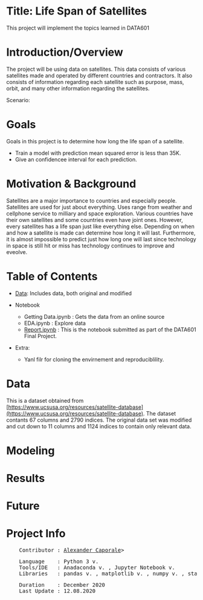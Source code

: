 # Title: Life Span of Satellites

This project will implement the topics learned in DATA601

# Introduction/Overview

The project will be using data on satellites. This data consists of various satellites made and operated by different countries and contractors. It also consists of information regarding each satellite such as purpose, mass, orbit, and many other information regarding the satellites.

Scenario: 

# Goals

Goals in this project is to determine how long the life span of a satellite.

- Train a model with prediction mean squared error is less than 35K.
- Give an confidencee interval for each prediction.

# Motivation & Background

Satellites are a major importance to countries and especially people. Satellites are used for just about everything. Uses range from weather and cellphone service to milliary and space exploration. Various countries have their own satellites and some countries even have joint ones. However, every satellites has a life span just like everything else. Depending on when and how a satellite is made can determine how long it will last. Furthermore, it is almost impossible to predict just how long one will last since technology in space is still hit or miss has technology continues to improve and eveolve.

# Table of Contents

- [Data](https://github.com/Al-Cap/Final-Project/blob/main/data): Includes data, both original and modified
- Notebook
	+ Getting Data.ipynb : Gets the data from an online source
	+ EDA.ipynb : Explore data
	+ [Report.ipynb](https://github.com/Al-Cap/Final-Project/blob/main/code/Report.ipynb) : This is the notebook submitted as part of the DATA601 Final Project.

- Extra:
	+ Yanl filr for cloning the envirnement and reproduciblility.

# Data
This is a dataset obtained from [https://www.ucsusa.org/resources/satellite-database](https://www.ucsusa.org/resources/satellite-database). The dataset contants 67 columns and 2790 indices. The original data set was modified and cut down to 11 columns and 1124 indices to contain only relevant data.

# Modeling


# Results

# Future

# Project Info
<pre>
	Contributor	: <a href=https://github.com/Al-Cap>Alexander Caporale</a>>
</pre>

<pre>
	Language	: Python 3 v.
	Tools/IDE 	: Anadaconda v. , Jupyter Notebook v.
	Libraries	: pandas v. , matplotlib v. , numpy v. , statsmodels v.
</pre>

<pre>
	Duration	: December 2020
	Last Update	: 12.08.2020
</pre>
